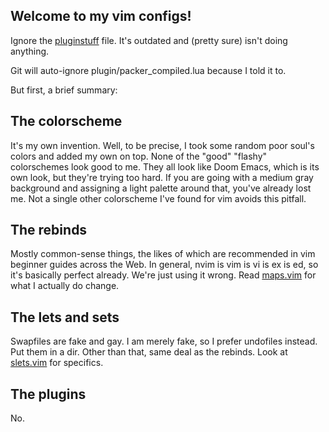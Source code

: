## Welcome to my vim configs!

Ignore the [pluginstuff](pluginstuff.vim) file. It's outdated and (pretty sure) isn't doing anything.

Git will auto-ignore plugin/packer_compiled.lua because I told it to.

But first, a brief summary:

## The colorscheme

It's my own invention. Well, to be precise, I took some random poor soul's colors and added my own on top. None of the "good" "flashy" colorschemes look good to me. They all look like Doom Emacs, which is its own look, but they're trying too hard. If you are going with a medium gray background and assigning a light palette around that, you've already lost me. Not a single other colorscheme I've found for vim avoids this pitfall.

## The rebinds

Mostly common-sense things, the likes of which are recommended in vim beginner guides across the Web. In general, nvim is vim is vi is ex is ed, so it's basically perfect already. We're just using it wrong. Read [maps.vim](plugin/maps.vim) for what I actually do change.

## The lets and sets

Swapfiles are fake and gay. I am merely fake, so I prefer undofiles instead. Put them in a dir. Other than that, same deal as the rebinds. Look at [slets.vim](plugin/slets.vim) for specifics.

## The plugins

No.
